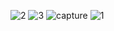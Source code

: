 ![2](https://cloud.githubusercontent.com/assets/16962727/13866496/d7a98a26-ecdb-11e5-8678-1dd1d6eae50b.JPG)
![3](https://cloud.githubusercontent.com/assets/16962727/13866495/d7a84a1c-ecdb-11e5-8229-5c8ada082720.JPG)
![capture](https://cloud.githubusercontent.com/assets/16962727/13866498/d7acd6c2-ecdb-11e5-8732-d23e5cc30fff.JPG)
![1](https://cloud.githubusercontent.com/assets/16962727/13866497/d7ab3326-ecdb-11e5-9935-64603f130667.JPG)